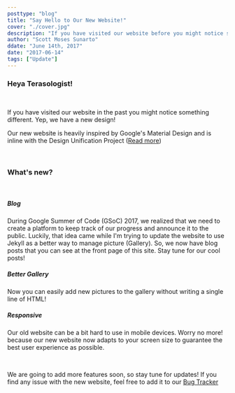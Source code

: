 ```yaml
---
posttype: "blog"
title: "Say Hello to Our New Website!"
cover: "./cover.jpg"
description: "If you have visited our website before you might notice something different now. Yep, we have a new design!"
author: "Scott Moses Sunarto"
ddate: "June 14th, 2017"
date: "2017-06-14"
tags: ["Update"]
---
```

### Heya Terasologist!

<br>

If you have visited our website in the past you might notice something different. Yep, we have a new design!

Our new website is heavily inspired by Google's Material Design and is inline with the Design Unification Project ([Read more](http://forum.terasology.org/threads/design-unification-project-web-game-etc.1746/))

<br>

### What's new?

<br>

##### Blog

 During Google Summer of Code (GSoC) 2017, we realized that we need to create a platform to keep track of our progress and announce it to the public. Luckily, that idea came while I'm trying to update the website to use Jekyll as a better way to manage picture (Gallery). So, we now have blog posts that you can see at the front page of this site. Stay tune for our cool posts!

##### Better Gallery

 Now you can easily add new pictures to the gallery without writing a single line of HTML!

##### Responsive

 Our old website can be a bit hard to use in mobile devices. Worry no more! because our new website now adapts to your screen size to guarantee the best user experience as possible.

<br>

We are going to add more features soon, so stay tune for updates! If you find any issue with the new website, feel free to add it to our [Bug Tracker](https://github.com/MovingBlocks/movingblocks.github.com/issues)
